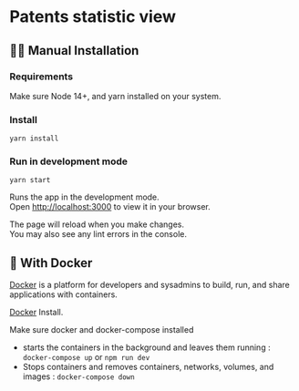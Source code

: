 # Patents statistic view

## :astronaut: Manual Installation

### Requirements

Make sure Node 14+, and yarn installed on your system.
### Install

`yarn install`
### Run in development mode

`yarn start`

Runs the app in the development mode.\
Open [http://localhost:3000](http://localhost:3000) to view it in your browser.

The page will reload when you make changes.\
You may also see any lint errors in the console.

## :whale: With Docker

[Docker](https://docs.docker.com/) is a platform for developers and sysadmins to build, run, and share applications with containers.

[Docker](https://docs.docker.com/get-docker/) Install.

Make sure docker and docker-compose installed

- starts the containers in the background and leaves them running : `docker-compose up` or `npm run dev`
- Stops containers and removes containers, networks, volumes, and images : `docker-compose down`